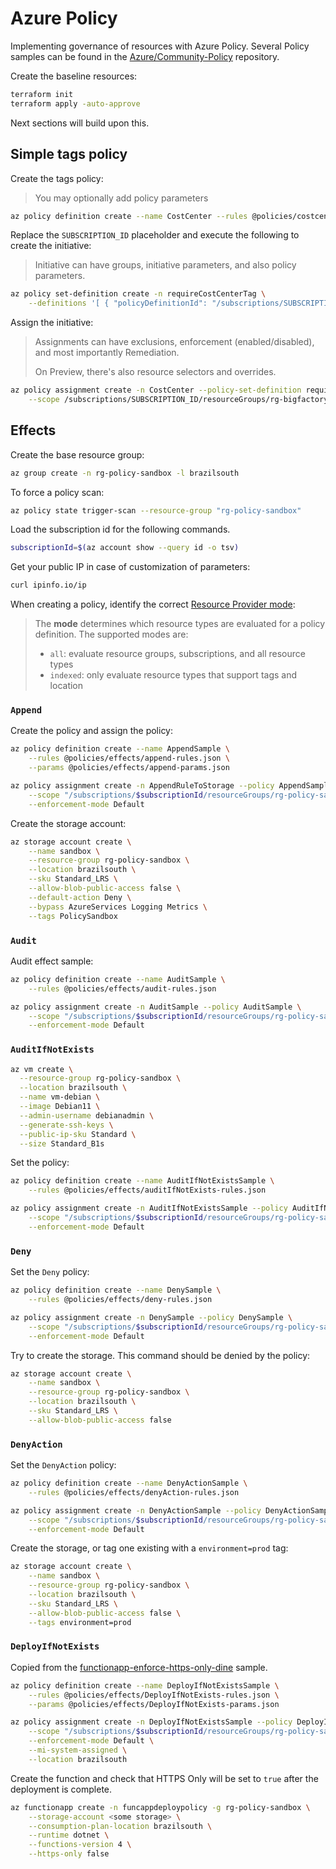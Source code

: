 # Azure Policy

Implementing governance of resources with Azure Policy. Several Policy samples can be found in the [Azure/Community-Policy][2] repository.

Create the baseline resources:

```sh
terraform init
terraform apply -auto-approve
```

Next sections will build upon this.

## Simple tags policy

Create the tags policy:

> You may optionally add policy parameters

```sh
az policy definition create --name CostCenter --rules @policies/costcenter/rules.json
```

Replace the `SUBSCRIPTION_ID` placeholder and execute the following to create the initiative:

> Initiative can have groups, initiative parameters, and also policy parameters.

```sh
az policy set-definition create -n requireCostCenterTag \
    --definitions '[ { "policyDefinitionId": "/subscriptions/SUBSCRIPTION_ID/providers/Microsoft.Authorization/policyDefinitions/CostCenter" } ]'
```

Assign the initiative:

> Assignments can have exclusions, enforcement (enabled/disabled), and most importantly Remediation.
> 
> On Preview, there's also resource selectors and overrides.

```sh
az policy assignment create -n CostCenter --policy-set-definition requireCostCenterTag \
    --scope /subscriptions/SUBSCRIPTION_ID/resourceGroups/rg-bigfactory
```

## Effects

Create the base resource group:

```sh
az group create -n rg-policy-sandbox -l brazilsouth
```

To force a policy scan:

```sh
az policy state trigger-scan --resource-group "rg-policy-sandbox"
```

Load the subscription id for the following commands.

```sh
subscriptionId=$(az account show --query id -o tsv)
```

Get your public IP in case of customization of parameters:

```sh
curl ipinfo.io/ip
```

When creating a policy, identify the correct [Resource Provider mode][1]:

> The **mode** determines which resource types are evaluated for a policy definition. The supported modes are:
> 
> - `all`: evaluate resource groups, subscriptions, and all resource types
> - `indexed`: only evaluate resource types that support tags and location


### `Append`

Create the policy and assign the policy:

```sh
az policy definition create --name AppendSample \
    --rules @policies/effects/append-rules.json \
    --params @policies/effects/append-params.json

az policy assignment create -n AppendRuleToStorage --policy AppendSample \
    --scope "/subscriptions/$subscriptionId/resourceGroups/rg-policy-sandbox" \
    --enforcement-mode Default
```

Create the storage account:

```sh
az storage account create \
    --name sandbox \
    --resource-group rg-policy-sandbox \
    --location brazilsouth \
    --sku Standard_LRS \
    --allow-blob-public-access false \
    --default-action Deny \
    --bypass AzureServices Logging Metrics \
    --tags PolicySandbox
```

### `Audit`

Audit effect sample:

```sh
az policy definition create --name AuditSample \
    --rules @policies/effects/audit-rules.json

az policy assignment create -n AuditSample --policy AuditSample \
    --scope "/subscriptions/$subscriptionId/resourceGroups/rg-policy-sandbox" \
    --enforcement-mode Default
```

### `AuditIfNotExists`

```sh
az vm create \
  --resource-group rg-policy-sandbox \
  --location brazilsouth \
  --name vm-debian \
  --image Debian11 \
  --admin-username debianadmin \
  --generate-ssh-keys \
  --public-ip-sku Standard \
  --size Standard_B1s
```

Set the policy:

```sh
az policy definition create --name AuditIfNotExistsSample \
    --rules @policies/effects/auditIfNotExists-rules.json

az policy assignment create -n AuditIfNotExistsSample --policy AuditIfNotExistsSample \
    --scope "/subscriptions/$subscriptionId/resourceGroups/rg-policy-sandbox" \
    --enforcement-mode Default
```

### `Deny`

Set the `Deny` policy:

```sh
az policy definition create --name DenySample \
    --rules @policies/effects/deny-rules.json

az policy assignment create -n DenySample --policy DenySample \
    --scope "/subscriptions/$subscriptionId/resourceGroups/rg-policy-sandbox" \
    --enforcement-mode Default
```

Try to create the storage. This command should be denied by the policy:

```sh
az storage account create \
    --name sandbox \
    --resource-group rg-policy-sandbox \
    --location brazilsouth \
    --sku Standard_LRS \
    --allow-blob-public-access false
```

### `DenyAction`

Set the `DenyAction` policy:

```sh
az policy definition create --name DenyActionSample \
    --rules @policies/effects/denyAction-rules.json

az policy assignment create -n DenyActionSample --policy DenyActionSample \
    --scope "/subscriptions/$subscriptionId/resourceGroups/rg-policy-sandbox" \
    --enforcement-mode Default
```

Create the storage, or tag one existing with a `environment=prod` tag:

```sh
az storage account create \
    --name sandbox \
    --resource-group rg-policy-sandbox \
    --location brazilsouth \
    --sku Standard_LRS \
    --allow-blob-public-access false \
    --tags environment=prod
```

### `DeployIfNotExists`

Copied from the [functionapp-enforce-https-only-dine][3] sample.

```sh
az policy definition create --name DeployIfNotExistsSample \
    --rules @policies/effects/DeployIfNotExists-rules.json \
    --params @policies/effects/DeployIfNotExists-params.json

az policy assignment create -n DeployIfNotExistsSample --policy DeployIfNotExistsSample \
    --scope "/subscriptions/$subscriptionId/resourceGroups/rg-policy-sandbox" \
    --enforcement-mode Default \
    --mi-system-assigned \
    --location brazilsouth
```

Create the function and check that HTTPS Only will be set to `true` after the deployment is complete.

```sh
az functionapp create -n funcappdeploypolicy -g rg-policy-sandbox \
    --storage-account <some storage> \
    --consumption-plan-location brazilsouth \
    --runtime dotnet \
    --functions-version 4 \
    --https-only false
```


[1]: https://learn.microsoft.com/en-us/azure/governance/policy/concepts/definition-structure#resource-manager-modes
[2]: https://github.com/Azure/Community-Policy
[3]: https://github.com/Azure/Community-Policy/blob/53c5f27699d149eeb2f554e7f62b2dd6b5ce1817/Policies/App%20Service/functionapp-enforce-https-only-dine/azurepolicy.json
